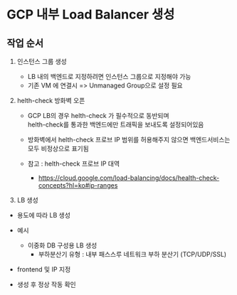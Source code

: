 # GCP 내부 Load Balancer 생성 

## 작업 순서 
1. 인스턴스 그룹 생성 
    - LB 내의 백엔드로 지정하려면 인스턴스 그룹으로 지정해야 가능
    - 기존 VM 에 연결시 => Unmanaged Group으로 설정 필요 

2. helth-check 방화벽 오픈 
    - GCP LB의 경우 helth-check 가 필수적으로 동반되며 <br> helth-check를 통과한 백엔드에만 트래픽을 보내도록 설정되어있음

    - 방화벽에서 helth-check 프로브 IP 범위를 허용해주지 않으면 백엔드서비스는 모두 비정상으로 표기됨 
    
    - 참고 : helth-check 프로브 IP 대역 
        - https://cloud.google.com/load-balancing/docs/health-check-concepts?hl=ko#ip-ranges


3. LB 생성 
- 용도에 따라 LB 생성 
- 예시 
    - 이중화 DB 구성용 LB 생성 
        - 부하분산기 유형 : 내부 패스스루 네트워크 부하 분산기 (TCP/UDP/SSL)

- frontend 및 IP 지정 

- 생성 후  정상 작동 확인 
